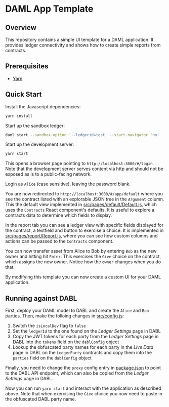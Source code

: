 # DAML App Template

## Overview

This repository contains a simple UI template for a DAML application. It provides ledger connectivity and shows how to create simple reports from contracts.

## Prerequisites

* [Yarn](https://yarnpkg.com/lang/en/docs/install/)

## Quick Start

Install the Javascript dependencies:
```sh
yarn install
```

Start up the sandbox ledger:
```sh
daml start --sandbox-option '--ledgerid=test' --start-navigator 'no'
```

Start up the development server:
```sh
yarn start
```

This opens a browser page pointing to `http://localhost:3000/#/login`. Note that the development server serves content via http and should not be exposed as is to a public-facing network.

Login as `Alice` (case sensitive), leaving the password blank.

You are now redirected to `http://localhost:3000/#/app/default` where you see the contract listed with an explorable JSON tree in the `Argument` column. This the default view implemented in [src/pages/default/Default.js](src/pages/Default.js), which uses the `Contracts` React component's defaults. It is useful to explore a contracts data to determine which fields to display.

In the report tab you can see a ledger view with specific fields displayed for the contract, a textfield and button to exercise a choice. It is implemented in [src/pages/report/Report.js](src/pages/report/Report.js), where you can see how custom columns and actions can be passed to the `Contracts` component.

You can now transfer asset from Alice to Bob by entering `Bob` as the new owner and hitting hit `Enter`. This exercises the `Give` choice on the contract, which assigns the new owner. Notice how the `owner` changes when you do that.

By modifying this template you can now create a custom UI for your DAML application.

## Running against DABL

First, deploy your DAML model to DABL and create the `Alice` and `Bob` parties. Then, make the folloing changes in [src/config.js](src/config.js):

1. Switch the `isLocalDev` flag to `false`
2. Set the `ledgerId` to the one found on the *Ledger Settings* page in DABL
3. Copy the JWT tokens for each party from the *Ledger Settings* page in DABL into the `tokens` field on the `dablConfig` object
4. Lookup the obfuscated party names for each party in the *Live Data* page in DABL on the `LedgerParty` contracts and copy them into the `parties` field on the `dablConfig` object

Finally, you need to change the `proxy` config entry in [package.json](package.json) to point to the DABL API endpoint, which can also be copied from the *Ledger Settings* page in DABL.

Now you can run `yarn start` and interact with the application as described above. Note that when exercising the `Give` choice you now need to paste in the obfuscated DABL party name.
